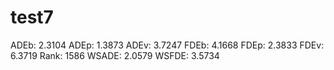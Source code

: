 # test7

ADEb: 2.3104
ADEp: 1.3873
ADEv: 3.7247
FDEb: 4.1668
FDEp: 2.3833
FDEv: 6.3719
Rank: 1586
WSADE: 2.0579
WSFDE: 3.5734
